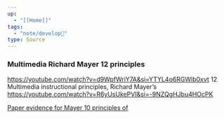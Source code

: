 ```yaml
---
up:
  - "[[Home]]"
tags:
  - "note/develop🍃"
type: Source
---
```


### Multimedia Richard Mayer 12 principles

https://youtube.com/watch?v=d9WpfWriY7A&si=YTYL4o6RGWlb0xvt
12 Multimedia instructional principles, Richard Mayer’s
https://youtube.com/watch?v=R6yUsUkePVI&si=-9NZQgHJbu4HOcPK

[Paper evidence for Mayer 10 principles of ](https://psycnet.apa.org/doiLanding?doi=10.1037%2F0003-066X.63.8.760)

